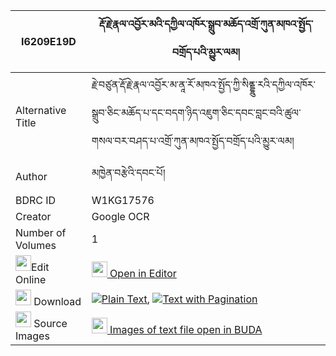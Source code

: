 |I6209E19D|རྡོ་རྗེ་རྣལ་འབྱོར་མའི་དཀྱིལ་འཁོར་སྒྲུབ་མཆོད་འགྲོ་ཀུན་མཁའ་སྤྱོད་བགྲོད་པའི་མྱུར་ལམ། 
| --- | --- 
|Alternative Title |རྗེ་བཙུན་རྡོ་རྗེ་རྣལ་འབྱོར་མ་ནཱ་རོ་མཁའ་སྤྱོད་ཀྱི་སིནྡྷུ་རའི་དཀྱིལ་འཁོར་སྒྲུབ་ཅིང་མཆོད་པ་དང་བདག་ཉིད་འཇུག་ཅིང་དབང་བླང་བའི་ཚུལ་གསལ་བར་བཤད་པ་འགྲོ་ཀུན་མཁའ་སྤྱོད་བགྲོད་པའི་མྱུར་ལམ།
|Author| མཁྱེན་བརྩེའི་དབང་པོ།
|BDRC ID | W1KG17576
|Creator | Google OCR
|Number of Volumes| 1
|<img width="25" src="https://img.icons8.com/color/25/000000/edit-property.png">Edit Online| [<img width="25" src="https://avatars.githubusercontent.com/u/45091458?s=200&v=4"> Open in Editor](http://editor.openpecha.org/I6209E19D)
|<img width="25" src="https://img.icons8.com/fluent/48/000000/download-2.png"/>  Download | [![](https://img.icons8.com/color/20/000000/txt.png)Plain Text](https://github.com/Openpecha/I6209E19D/releases/download/v1/dorje_naljor_ma_i_kyilkhor_dru_plain_I6209E19D.zip), [![](https://img.icons8.com/color/20/000000/txt.png)Text with Pagination](https://github.com/Openpecha/I6209E19D/releases/download/v1/dorje_naljor_ma_i_kyilkhor_dru_pages_I6209E19D.zip)
|<img width="25" src="https://img.icons8.com/plasticine/100/000000/pictures-folder.png"/>  Source Images | [<img width="25" src="https://library.bdrc.io/icons/BUDA-small.svg"> Images of text file open in BUDA](https://library.bdrc.io/show/bdr:W1KG17576)